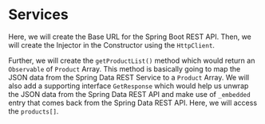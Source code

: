 # Services
<p>Here, we will create the Base URL for the Spring Boot REST API. Then, we will create the Injector in the Constructor using the <code>HttpClient</code>.</p> Further, we will create the <code>getProductList()</code> method which would return an <code>Observable</code> of <code>Product</code> Array. This method is basically going to map the JSON data from the Spring Data REST Service to a <code>Product</code> Array. We will also add a supporting interface <code>GetResponse</code> which would help us unwrap the JSON data from the Spring Data REST API and make use of <code>_embedded</code> entry that comes back from the Spring Data REST API. Here, we will access the <code>products[]</code>.
